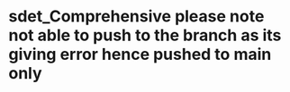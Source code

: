 # sdet_Comprehensive  please note not able to push to the branch as its giving error hence pushed to main only 
